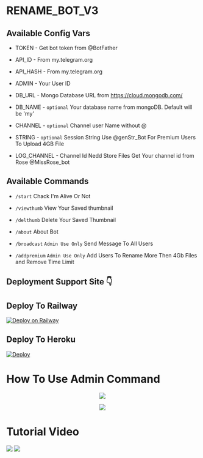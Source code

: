 # RENAME_BOT_V3



## Available Config Vars

* TOKEN - Get bot token from @BotFather

* API_ID - From my.telegram.org 

* API_HASH - From my.telegram.org 

* ADMIN - Your User ID 

* DB_URL - Mongo Database URL from https://cloud.mongodb.com/

* DB_NAME - ```optional``` Your database name from mongoDB. Default will be 'my'

* CHANNEL - ```optional``` Channel user Name without @

* STRING -  ```optional``` Session String Use @genStr_Bot For Premium Users To Upload 4GB File

* LOG_CHANNEL - Channel Id Nedd Store Files Get Your channel id from Rose @MissRose_bot

## Available Commands

* `/start` Chack I'm Alive Or Not 

* `/viewthumb` View Your Saved thumbnail

* `/delthumb` Delete Your Saved Thumbnail

* `/about` About Bot 

* `/broadcast` ```Admin Use Only``` Send Message To All Users

* `/addpremium` ```Admin Use Only``` Add Users To Rename More Then 4Gb Files and Remove Time Limit 

## Deployment Support Site 👇

## Deploy To Railway 

[![Deploy on Railway](https://railway.app/button.svg)](https://railway.app/new/template/4x-y8J?referralCode=RFr_Ev)

## Deploy To Heroku

[![Deploy](https://www.herokucdn.com/deploy/button.svg)](https://heroku.com/deploy?template=https://github.com/pr0fess0r99/RENAME-BOT-V3)

# How To Use Admin Command 

<p align="center">
    <img src="https://te.legra.ph/file/e4f69a97c8384ec3d5e88.jpg">
</p>

<p align="center">
    <img src="https://te.legra.ph/file/f5edd5d4c0029944a0c3d.jpg">
</p>

# Tutorial Video 

<a href="https://youtu.be/03jQRyMVFCs"><img src="https://img.shields.io/badge/How%20To%20Deploy-blue.svg?logo=Youtube"></a>
<a href="https://youtu.be/03jQRyMVFCs"><img src="https://img.shields.io/youtube/views/03jQRyMVFCs?style=social">
